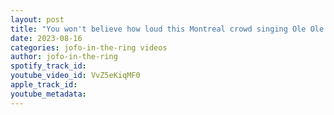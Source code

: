 ```yaml
---
layout: post
title: "You won't believe how loud this Montreal crowd singing Ole Ole Ole"
date: 2023-08-16
categories: jofo-in-the-ring videos
author: jofo-in-the-ring
spotify_track_id: 
youtube_video_id: VvZ5eKiqMF0
apple_track_id: 
youtube_metadata: 
---
```

